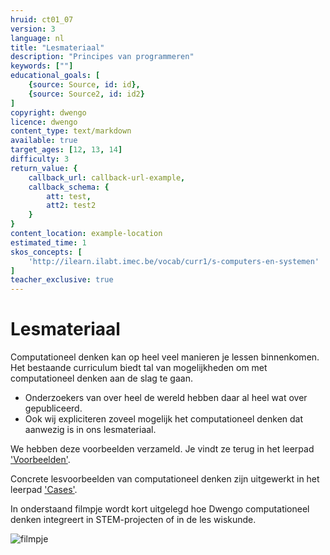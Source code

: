 ```yaml
---
hruid: ct01_07
version: 3
language: nl
title: "Lesmateriaal"
description: "Principes van programmeren"
keywords: [""]
educational_goals: [
    {source: Source, id: id}, 
    {source: Source2, id: id2}
]
copyright: dwengo
licence: dwengo
content_type: text/markdown
available: true
target_ages: [12, 13, 14]
difficulty: 3
return_value: {
    callback_url: callback-url-example,
    callback_schema: {
        att: test,
        att2: test2
    }
}
content_location: example-location
estimated_time: 1
skos_concepts: [
    'http://ilearn.ilabt.imec.be/vocab/curr1/s-computers-en-systemen'
]
teacher_exclusive: true
---
```


# Lesmateriaal

Computationeel denken kan op heel veel manieren je lessen binnenkomen. Het bestaande curriculum biedt tal van mogelijkheden om met computationeel denken aan de slag te gaan. 

- Onderzoekers van over heel de wereld hebben daar al heel wat over gepubliceerd.
- Ook wij expliciteren zoveel mogelijk het computationeel denken dat aanwezig is in ons lesmateriaal.

We hebben deze voorbeelden verzameld. Je vindt ze terug in het leerpad ['Voorbeelden'](https://www.dwengo.org/learning-path.html?hruid=ct3_voorbeelden&language=nl&te=true&source_page=%2Fcomputational_thinking%2F&source_title=%20Computationeel%20Denken#ct_inleiding_voorbeelden;nl;3). 

Concrete lesvoorbeelden van computationeel denken zijn uitgewerkt in het leerpad ['Cases'](https://www.dwengo.org/learning-path.html?hruid=ct6_cases&language=nl&te=true&source_page=%2Fcomputational_thinking%2F&source_title=%20Computationeel%20Denken#ct_cases0;nl;3). 

In onderstaand filmpje wordt kort uitgelegd hoe Dwengo computationeel denken integreert in STEM-projecten of in de les wiskunde. 

![](@youtube/https://www.youtube.com/embed/Nifa0vooyKg "filmpje")
